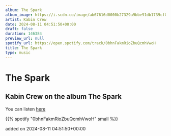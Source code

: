 ```yaml
---
album: The Spark
album_image: https://i.scdn.co/image/ab67616d0000b27329a9bbe91db1739cf0169bef
artist: Kabin Crew
date: 2024-08-11 04:51:50+00:00
draft: false
duration: 146384
preview_url: null
spotify_url: https://open.spotify.com/track/0bhnFakmRioZbuQcmhVwoH
title: The Spark
type: music
---
```



# The Spark

## Kabin Crew on the album The Spark

You can listen [here](https://open.spotify.com/track/0bhnFakmRioZbuQcmhVwoH)

{{% spotify "0bhnFakmRioZbuQcmhVwoH" small %}}

added on 2024-08-11 04:51:50+00:00